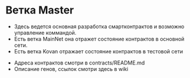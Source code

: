 # Ветка Master
- Здесь ведется основная разработка смартконтрактов и возможно управление коммандой.
- Есть ветка MainNet она отражет состояние контрактов в основной сети.
- Есть ветка Kovan отражает состояние контрактов в тестовой сети

* Адреса контрактов смотри в contracts/README.md
* Описание генов, ссылок смотри здесь в wiki
